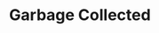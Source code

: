 ---
title: "Garbage Collected"
featured_image: '/images/gohugo-default-sample-hero-image.jpg'
description: "A collection of my ephemeral thoughts"
---